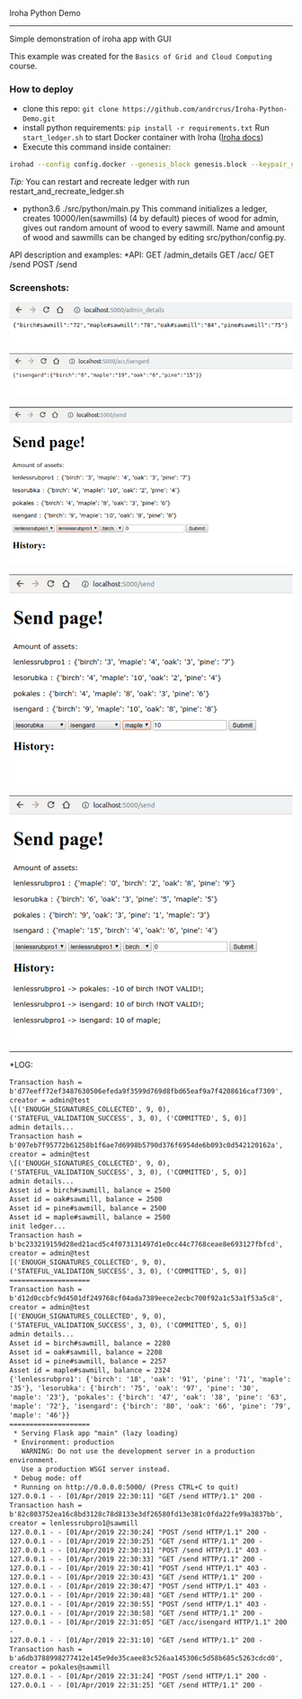 Iroha Python Demo


******
Simple demonstration of iroha app with GUI

This example was created for the `Basics of Grid and Cloud Computing` course.

### How to deploy
* clone this repo: `git clone https://github.com/andrcrus/Iroha-Python-Demo.git`
* install python requirements: `pip install -r requirements.txt`
Run `start_ledger.sh` to start Docker container with Iroha ([Iroha docs](https://iroha.readthedocs.io/en/latest/getting_started/index.html))
* Execute this command inside container:
```sh
irohad --config config.docker --genesis_block genesis.block --keypair_name node0 --overwrite_ledger
```
*Tip:* You can restart and recreate ledger with run restart_and_recreate_ledger.sh
* python3.6 ./src/python/main.py
This command initializes a ledger, creates 10000/len(sawmills) (4 by default) pieces of wood for admin, gives out random amount of wood to every sawmill. Name and amount of wood and sawmills can be changed by editing src/python/config.py. 

API description and examples:
*API:
GET /admin_details
GET /acc/<account>
GET /send
POST /send

### Screenshots:
![GET /admin_details](pictures/admin_details.png)

![GET /acc/<account>](pictures/account_info.png)

![GET /send](pictures/send_page.png)

![POST /send](pictures/try_to_send_maple.png)

![Some iters on send page](pictures/some_iters.png)

***
*LOG:

```
Transaction hash = b'd77eeff72ef3487630506efeda9f3599d769d8fbd65eaf9a7f4208616caf7309', creator = admin@test
\[('ENOUGH_SIGNATURES_COLLECTED', 9, 0), ('STATEFUL_VALIDATION_SUCCESS', 3, 0), ('COMMITTED', 5, 0)]
admin details...
Transaction hash = b'097eb7f95772b61258b1f6ae7d6998b5790d376f6954de6b093c0d542120162a', creator = admin@test
\[('ENOUGH_SIGNATURES_COLLECTED', 9, 0), ('STATEFUL_VALIDATION_SUCCESS', 3, 0), ('COMMITTED', 5, 0)]
admin details...
Asset id = birch#sawmill, balance = 2500
Asset id = oak#sawmill, balance = 2500
Asset id = pine#sawmill, balance = 2500
Asset id = maple#sawmill, balance = 2500
init ledger...
Transaction hash = b'bc233219159d28ed21acd5c4f073131497d1e0cc44c7768ceae8e693127fbfcd', creator = admin@test
[('ENOUGH_SIGNATURES_COLLECTED', 9, 0), ('STATEFUL_VALIDATION_SUCCESS', 3, 0), ('COMMITTED', 5, 0)]
====================
Transaction hash = b'd12d0ccbfc9d4501df249768cf04ada7389eece2ecbc700f92a1c53a1f53a5c8', creator = admin@test
[('ENOUGH_SIGNATURES_COLLECTED', 9, 0), ('STATEFUL_VALIDATION_SUCCESS', 3, 0), ('COMMITTED', 5, 0)]
admin details...
Asset id = birch#sawmill, balance = 2280
Asset id = oak#sawmill, balance = 2208
Asset id = pine#sawmill, balance = 2257
Asset id = maple#sawmill, balance = 2324
{'lenlessrubpro1': {'birch': '18', 'oak': '91', 'pine': '71', 'maple': '35'}, 'lesorubka': {'birch': '75', 'oak': '97', 'pine': '30', 'maple': '23'}, 'pokales': {'birch': '47', 'oak': '38', 'pine': '63', 'maple': '72'}, 'isengard': {'birch': '80', 'oak': '66', 'pine': '79', 'maple': '46'}}
====================
 * Serving Flask app "main" (lazy loading)
 * Environment: production
   WARNING: Do not use the development server in a production environment.
   Use a production WSGI server instead.
 * Debug mode: off
 * Running on http://0.0.0.0:5000/ (Press CTRL+C to quit)
127.0.0.1 - - [01/Apr/2019 22:30:11] "GET /send HTTP/1.1" 200 -
Transaction hash = b'82c803752ea16c8bd3128c78d8133e3df26580fd13e381c0fda22fe99a3837bb', creator = lenlessrubpro1@sawmill
127.0.0.1 - - [01/Apr/2019 22:30:24] "POST /send HTTP/1.1" 200 -
127.0.0.1 - - [01/Apr/2019 22:30:25] "GET /send HTTP/1.1" 200 -
127.0.0.1 - - [01/Apr/2019 22:30:31] "POST /send HTTP/1.1" 403 -
127.0.0.1 - - [01/Apr/2019 22:30:33] "GET /send HTTP/1.1" 200 -
127.0.0.1 - - [01/Apr/2019 22:30:41] "POST /send HTTP/1.1" 403 -
127.0.0.1 - - [01/Apr/2019 22:30:43] "GET /send HTTP/1.1" 200 -
127.0.0.1 - - [01/Apr/2019 22:30:47] "POST /send HTTP/1.1" 403 -
127.0.0.1 - - [01/Apr/2019 22:30:48] "GET /send HTTP/1.1" 200 -
127.0.0.1 - - [01/Apr/2019 22:30:55] "POST /send HTTP/1.1" 403 -
127.0.0.1 - - [01/Apr/2019 22:30:58] "GET /send HTTP/1.1" 200 -
127.0.0.1 - - [01/Apr/2019 22:31:05] "GET /acc/isengard HTTP/1.1" 200 -
127.0.0.1 - - [01/Apr/2019 22:31:10] "GET /send HTTP/1.1" 200 -
Transaction hash = b'a6db3788998277412e145e9de35caee83c526aa145306c5d58b685c5263cdcd0', creator = pokales@sawmill
127.0.0.1 - - [01/Apr/2019 22:31:24] "POST /send HTTP/1.1" 200 -
127.0.0.1 - - [01/Apr/2019 22:31:25] "GET /send HTTP/1.1" 200 -
```